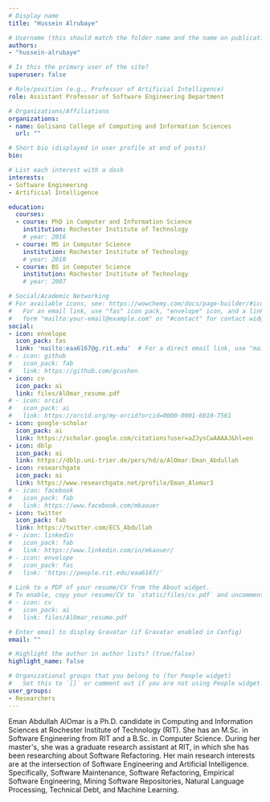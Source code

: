 ```yaml
---
# Display name
title: "Hussein Alrubaye"

# Username (this should match the folder name and the name on publications)
authors:
- "hussein-alrubaye"

# Is this the primary user of the site?
superuser: false

# Role/position (e.g., Professor of Artificial Intelligence)
role: Assistant Professor of Software Engineering Department

# Organizations/Affiliations
organizations:
- name: Golisano College of Computing and Information Sciences
  url: ""

# Short bio (displayed in user profile at end of posts)
bio: 

# List each interest with a dash
interests:
- Software Engineering
- Artificial Intelligence

education:
  courses:
  - course: PhD in Computer and Information Science
    institution: Rochester Institute of Technology
    # year: 2016
  - course: MS in Computer Science
    institution: Rochester Institute of Technology
    # year: 2010
  - course: BS in Computer Science
    institution: Rochester Institute of Technology
    # year: 2007

# Social/Academic Networking
# For available icons, see: https://wowchemy.com/docs/page-builder/#icons
#   For an email link, use "fas" icon pack, "envelope" icon, and a link in the
#   form "mailto:your-email@example.com" or "#contact" for contact widget.
social:
- icon: envelope
  icon_pack: fas
  link: 'mailto:eaa6167@g.rit.edu'  # For a direct email link, use "mailto:test@example.org".
# - icon: github
#   icon_pack: fab
#   link: https://github.com/gcushen
- icon: cv
  icon_pack: ai
  link: files/AlOmar_resume.pdf
# - icon: orcid
#   icon_pack: ai
#   link: https://orcid.org/my-orcid?orcid=0000-0001-6010-7561
- icon: google-scholar
  icon_pack: ai
  link: https://scholar.google.com/citations?user=aZJysCwAAAAJ&hl=en
- icon: dblp
  icon_pack: ai
  link: https://dblp.uni-trier.de/pers/hd/a/AlOmar:Eman_Abdullah
- icon: researchgate
  icon_pack: ai
  link: https://www.researchgate.net/profile/Eman_Alomar3
# - icon: facebook
#   icon_pack: fab
#   link: https://www.facebook.com/mkaouer
- icon: twitter
  icon_pack: fab
  link: https://twitter.com/ECS_Abdullah
# - icon: linkedin
#   icon_pack: fab
#   link: https://www.linkedin.com/in/mkaouer/
# - icon: envelope
#   icon_pack: fas
#   link: 'https://people.rit.edu/eaa6167/'
  
# Link to a PDF of your resume/CV from the About widget.
# To enable, copy your resume/CV to `static/files/cv.pdf` and uncomment the lines below.
# - icon: cv
#   icon_pack: ai
#   link: files/AlOmar_resume.pdf

# Enter email to display Gravatar (if Gravatar enabled in Config)
email: ""

# Highlight the author in author lists? (true/false)
highlight_name: false

# Organizational groups that you belong to (for People widget)
#   Set this to `[]` or comment out if you are not using People widget.
user_groups:
- Researchers
---
```


Eman Abdullah AlOmar is a Ph.D. candidate in Computing and Information Sciences at Rochester Institute of Technology (RIT). She has an M.Sc. in Software Engineering from RIT and a B.Sc. in Computer Science. During her master's, she was a graduate research assistant at RIT, in which she has been researching about Software Refactoring. Her main research interests are at the intersection of Software Engineering and Artificial Intelligence. Specifically, Software Maintenance, Software Refactoring, Empirical Software Engineering, Mining Software Repositories, Natural Language Processing, Technical Debt, and Machine Learning.